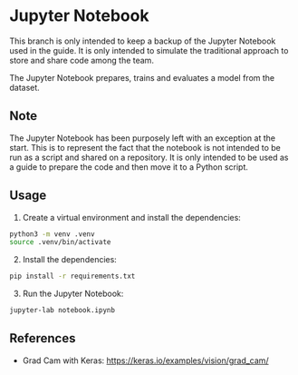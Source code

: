 # Jupyter Notebook

This branch is only intended to keep a backup of the Jupyter Notebook used in the guide. It is only intended to simulate the traditional approach to store and share code among the team.

The Jupyter Notebook prepares, trains and evaluates a model from the dataset.

## Note

The Jupyter Notebook has been purposely left with an exception at the start. This is to represent the fact that the notebook is not intended to be run as a script and shared on a repository. It is only intended to be used as a guide to prepare the code and then move it to a Python script.

## Usage

1. Create a virtual environment and install the dependencies:

```bash
python3 -m venv .venv
source .venv/bin/activate
```

2. Install the dependencies:

```bash
pip install -r requirements.txt
```

3. Run the Jupyter Notebook:

```bash
jupyter-lab notebook.ipynb
```

## References

- Grad Cam with Keras: https://keras.io/examples/vision/grad_cam/
